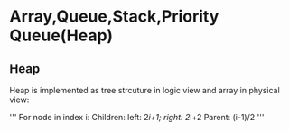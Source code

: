# Array,Queue,Stack,Priority Queue(Heap)

## Heap

Heap is implemented as tree strcuture in logic view and array in physical view:

'''
For node in index i:
Children: left: 2*i+1; right: 2*i+2
Parent: (i-1)/2
'''